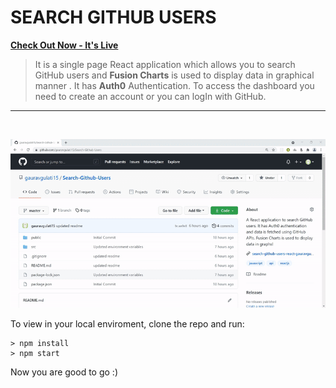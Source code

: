# **SEARCH GITHUB USERS**

**[Check Out Now - It's Live](https://search-github-users-react-gauravgulati15.netlify.app)**

> It is a single page React application which allows you to search GitHub users and **Fusion Charts** is used to display data in graphical manner .
> It has **Auth0** Authentication. To access the dashboard you need to create an account or you can logIn with GitHub.

<hr>
<br>

<p align="center">
  <img src="readmecontent\search-github-users.gif" title="markdown">
</p>

To view in your local enviroment, clone the repo and run:

```
> npm install
> npm start
```

Now you are good to go :)
